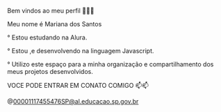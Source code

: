 Bem vindos ao meu perfil 💟💟💟

   Meu nome é Mariana dos Santos
   
   ° Estou estudando na Alura.
   
   ° Estou ,e desenvolvendo na linguagem Javascript.
   
   ° Utilizo este espaço para a minha organização e compartilhamento
   dos meus projetos desenvolvidos.

   VOCE PODE ENTRAR EM CONATO COMIGO 📫📫
   
  @00001117455476SP@al.educacao.sp.gov.br
